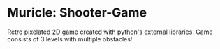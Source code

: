 # Muricle: Shooter-Game
Retro pixelated 2D game created with python's external libraries. Game consists of 3 levels with multiple obstacles!
